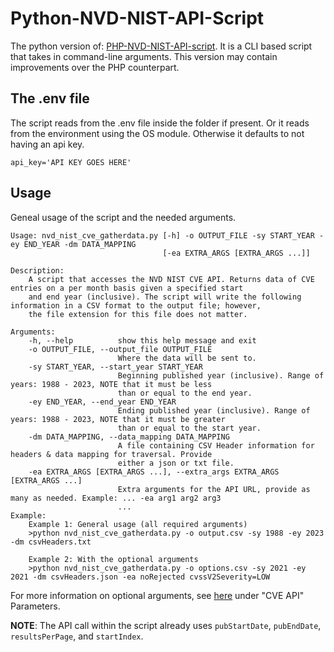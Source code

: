 # Python-NVD-NIST-API-Script
The python version of: [PHP-NVD-NIST-API-script](https://github.com/adiazsoriano/PHP-NVD-NIST-API-script). It is a CLI based script that takes in command-line arguments. This version may contain improvements over the PHP counterpart.

## The .env file
The script reads from the .env file inside the folder if present. Or it reads from the environment using the OS module. Otherwise it defaults to not having an api key.
```dotenv
api_key='API KEY GOES HERE'
```

## Usage
Geneal usage of the script and the needed arguments.
```
Usage: nvd_nist_cve_gatherdata.py [-h] -o OUTPUT_FILE -sy START_YEAR -ey END_YEAR -dm DATA_MAPPING
                                  [-ea EXTRA_ARGS [EXTRA_ARGS ...]]

Description:
    A script that accesses the NVD NIST CVE API. Returns data of CVE entries on a per month basis given a specified start
    and end year (inclusive). The script will write the following information in a CSV format to the output file; however,
    the file extension for this file does not matter.

Arguments:
    -h, --help          show this help message and exit
    -o OUTPUT_FILE, --output_file OUTPUT_FILE
                        Where the data will be sent to.
    -sy START_YEAR, --start_year START_YEAR
                        Beginning published year (inclusive). Range of years: 1988 - 2023, NOTE that it must be less
                        than or equal to the end year.
    -ey END_YEAR, --end_year END_YEAR
                        Ending published year (inclusive). Range of years: 1988 - 2023, NOTE that it must be greater
                        than or equal to the start year.
    -dm DATA_MAPPING, --data_mapping DATA_MAPPING
                        A file containing CSV Header information for headers & data mapping for traversal. Provide
                        either a json or txt file.
    -ea EXTRA_ARGS [EXTRA_ARGS ...], --extra_args EXTRA_ARGS [EXTRA_ARGS ...]
                        Extra arguments for the API URL, provide as many as needed. Example: ... -ea arg1 arg2 arg3
                        ...
Example:
    Example 1: General usage (all required arguments)
    >python nvd_nist_cve_gatherdata.py -o output.csv -sy 1988 -ey 2023 -dm csvHeaders.txt

    Example 2: With the optional arguments
    >python nvd_nist_cve_gatherdata.py -o options.csv -sy 2021 -ey 2021 -dm csvHeaders.json -ea noRejected cvssV2Severity=LOW
```
For more information on optional arguments, see [here](https://nvd.nist.gov/developers/vulnerabilities) under "CVE API" Parameters.

**NOTE**: The API call within the script already uses `pubStartDate`, `pubEndDate`, `resultsPerPage`, and `startIndex`.